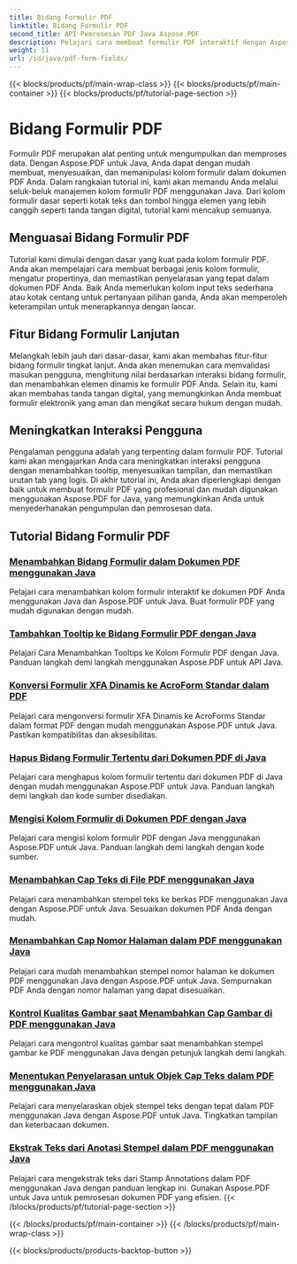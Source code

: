 ```yaml
---
title: Bidang Formulir PDF
linktitle: Bidang Formulir PDF
second_title: API Pemrosesan PDF Java Aspose.PDF
description: Pelajari cara membuat formulir PDF interaktif dengan Aspose.PDF untuk Java. Tutorial lengkap untuk manipulasi bidang formulir yang efisien.
weight: 11
url: /id/java/pdf-form-fields/
---
```


{{< blocks/products/pf/main-wrap-class >}}
{{< blocks/products/pf/main-container >}}
{{< blocks/products/pf/tutorial-page-section >}}

# Bidang Formulir PDF


Formulir PDF merupakan alat penting untuk mengumpulkan dan memproses data. Dengan Aspose.PDF untuk Java, Anda dapat dengan mudah membuat, menyesuaikan, dan memanipulasi kolom formulir dalam dokumen PDF Anda. Dalam rangkaian tutorial ini, kami akan memandu Anda melalui seluk-beluk manajemen kolom formulir PDF menggunakan Java. Dari kolom formulir dasar seperti kotak teks dan tombol hingga elemen yang lebih canggih seperti tanda tangan digital, tutorial kami mencakup semuanya.

## Menguasai Bidang Formulir PDF

Tutorial kami dimulai dengan dasar yang kuat pada kolom formulir PDF. Anda akan mempelajari cara membuat berbagai jenis kolom formulir, mengatur propertinya, dan memastikan penyelarasan yang tepat dalam dokumen PDF Anda. Baik Anda memerlukan kolom input teks sederhana atau kotak centang untuk pertanyaan pilihan ganda, Anda akan memperoleh keterampilan untuk menerapkannya dengan lancar.

## Fitur Bidang Formulir Lanjutan

Melangkah lebih jauh dari dasar-dasar, kami akan membahas fitur-fitur bidang formulir tingkat lanjut. Anda akan menemukan cara memvalidasi masukan pengguna, menghitung nilai berdasarkan interaksi bidang formulir, dan menambahkan elemen dinamis ke formulir PDF Anda. Selain itu, kami akan membahas tanda tangan digital, yang memungkinkan Anda membuat formulir elektronik yang aman dan mengikat secara hukum dengan mudah.

## Meningkatkan Interaksi Pengguna

Pengalaman pengguna adalah yang terpenting dalam formulir PDF. Tutorial kami akan mengajarkan Anda cara meningkatkan interaksi pengguna dengan menambahkan tooltip, menyesuaikan tampilan, dan memastikan urutan tab yang logis. Di akhir tutorial ini, Anda akan diperlengkapi dengan baik untuk membuat formulir PDF yang profesional dan mudah digunakan menggunakan Aspose.PDF for Java, yang memungkinkan Anda untuk menyederhanakan pengumpulan dan pemrosesan data.

## Tutorial Bidang Formulir PDF
### [Menambahkan Bidang Formulir dalam Dokumen PDF menggunakan Java](./add-form-field-in-pdf-document-using-java/)
Pelajari cara menambahkan kolom formulir interaktif ke dokumen PDF Anda menggunakan Java dan Aspose.PDF untuk Java. Buat formulir PDF yang mudah digunakan dengan mudah.
### [Tambahkan Tooltip ke Bidang Formulir PDF dengan Java](./add-tooltip-to-pdf-form-field-with-java/)
Pelajari Cara Menambahkan Tooltips ke Kolom Formulir PDF dengan Java. Panduan langkah demi langkah menggunakan Aspose.PDF untuk API Java.
### [Konversi Formulir XFA Dinamis ke AcroForm Standar dalam PDF](./convert-dynamic-xfa-form-to-standard-acroform-in-pdf/)
Pelajari cara mengonversi formulir XFA Dinamis ke AcroForms Standar dalam format PDF dengan mudah menggunakan Aspose.PDF untuk Java. Pastikan kompatibilitas dan aksesibilitas.
### [Hapus Bidang Formulir Tertentu dari Dokumen PDF di Java](./delete-particular-form-field-from-pdf-document-in-java/)
Pelajari cara menghapus kolom formulir tertentu dari dokumen PDF di Java dengan mudah menggunakan Aspose.PDF untuk Java. Panduan langkah demi langkah dan kode sumber disediakan.
### [Mengisi Kolom Formulir di Dokumen PDF dengan Java](./fill-form-field-in-pdf-document-with-java/)
Pelajari cara mengisi kolom formulir PDF dengan Java menggunakan Aspose.PDF untuk Java. Panduan langkah demi langkah dengan kode sumber.
### [Menambahkan Cap Teks di File PDF menggunakan Java](./adding-text-stamp-in-pdf-file-using-java/)
Pelajari cara menambahkan stempel teks ke berkas PDF menggunakan Java dengan Aspose.PDF untuk Java. Sesuaikan dokumen PDF Anda dengan mudah.
### [Menambahkan Cap Nomor Halaman dalam PDF menggunakan Java](./add-page-number-stamp-in-pdf-using-java/)
Pelajari cara mudah menambahkan stempel nomor halaman ke dokumen PDF menggunakan Java dengan Aspose.PDF untuk Java. Sempurnakan PDF Anda dengan nomor halaman yang dapat disesuaikan.
### [Kontrol Kualitas Gambar saat Menambahkan Cap Gambar di PDF menggunakan Java](./control-image-quality-when-adding-image-stamp-in-pdf-using-java/)
Pelajari cara mengontrol kualitas gambar saat menambahkan stempel gambar ke PDF menggunakan Java dengan petunjuk langkah demi langkah.
### [Menentukan Penyelarasan untuk Objek Cap Teks dalam PDF menggunakan Java](./define-alignment-for-text-stamp-object-in-pdf-using-java/)
Pelajari cara menyelaraskan objek stempel teks dengan tepat dalam PDF menggunakan Java dengan Aspose.PDF untuk Java. Tingkatkan tampilan dan keterbacaan dokumen.
### [Ekstrak Teks dari Anotasi Stempel dalam PDF menggunakan Java](./extract-text-from-stamp-annotation-in-pdf-using-java/)
Pelajari cara mengekstrak teks dari Stamp Annotations dalam PDF menggunakan Java dengan panduan lengkap ini. Gunakan Aspose.PDF untuk Java untuk pemrosesan dokumen PDF yang efisien.
{{< /blocks/products/pf/tutorial-page-section >}}

{{< /blocks/products/pf/main-container >}}
{{< /blocks/products/pf/main-wrap-class >}}

{{< blocks/products/products-backtop-button >}}
